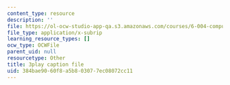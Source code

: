```yaml
---
content_type: resource
description: ''
file: https://ol-ocw-studio-app-qa.s3.amazonaws.com/courses/6-004-computation-structures-spring-2017/384bae9060f8a5b803077ec08072cc11_UuUPG_amkWc.srt
file_type: application/x-subrip
learning_resource_types: []
ocw_type: OCWFile
parent_uid: null
resourcetype: Other
title: 3play caption file
uid: 384bae90-60f8-a5b8-0307-7ec08072cc11
---
```

